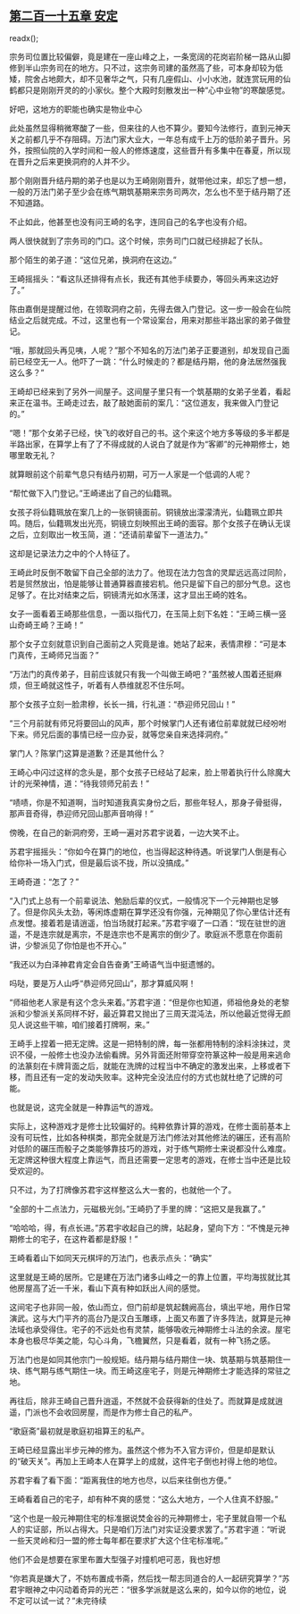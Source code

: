 ## [第二百一十五章 安定](https://www.xxbiquge.com/11_11207/9105313.html)
readx();

  宗务司位置比较偏僻，竟是建在一座山峰之上，一条宽阔的花岗岩阶梯一路从山脚修到半山宗务司在的地方。只不过，这宗务司建的虽然高了些，可本身却较为低矮，院舍占地颇大，却不见奢华之气，只有几座假山、小小水池，就连赏玩用的仙鹤都只是刚刚开灵的的小家伙。整个大殿时刻散发出一种“心中业物”的寒酸感觉。

  好吧，这地方的职能也确实是物业中心

  此处虽然显得稍微寒酸了一些，但来往的人也不算少。要知今法修行，直到元神天关之前都几乎不存阻碍。万法门家大业大，一年总有成千上万的低阶弟子晋升。另外，按照仙院的入学时间和一般人的修炼速度，这些晋升有多集中在春夏，所以现在晋升之后来更换洞府的人并不少。

  那个刚刚晋升结丹期的弟子也是以为王崎刚刚晋升，就带他过来，却忘了想一想，一般的万法门弟子至少会在练气期筑基期来宗务司两次，怎么也不至于结丹期了还不知道路。

  不止如此，他甚至也没有问王崎的名字，连同自己的名字也没有介绍。

  两人很快就到了宗务司的门口。这个时候，宗务司门口就已经排起了长队。

  那个陌生的弟子道：“这位兄弟，换洞府在这边。”

  王崎摇摇头：“看这队还排得有点长，我还有其他手续要办，等回头再来这边好了。”

  陈由嘉倒是提醒过他，在领取洞府之前，先得去做入门登记。这一步一般会在仙院结业之后就完成。不过，这里也有一个常设案台，用来对那些半路出家的弟子做登记。

  “哦，那就回头再见咦，人呢？”那个不知名的万法门弟子正要道别，却发现自己面前已经空无一人。他吓了一跳：“什么时候走的？都是结丹期，他的身法居然强我这么多？”

  王崎却已经来到了另外一间屋子。这间屋子里只有一个筑基期的女弟子坐着，看起来正在温书。王崎走过去，敲了敲她面前的案几：“这位道友，我来做入门登记的。”

  “嗯！”那个女弟子已经，快飞的收好自己的书。这个来这个地方多等级的多半都是半路出家，在算学上有了了不得成就的人说白了就是作为“客卿”的元神期修士，她哪里敢无礼？

  就算眼前这个前辈气息只有结丹初期，可万一人家是一个低调的人呢？

  “帮忙做下入门登记。”王崎递出了自己的仙籍珮。

  女孩子将仙籍珮放在案几上的一张铜镜面前。铜镜放出濛濛清光，仙籍珮立即共鸣。随后，仙籍珮发出光亮，铜镜立刻映照出王崎的面容。那个女孩子在确认无误之后，立刻取出一枚玉简，道：“还请前辈留下一道法力。”

  这却是记录法力之中的个人特征了。

  王崎此时反倒不敢留下自己全部的法力了。他现在法力包含的灵犀远远高过同阶，若是贸然放出，怕是能够让普通算器直接宕机。他只是留下自己的部分气息。这也足够了。在比对结束之后，铜镜清光如水荡漾，这才显出王崎的姓名。

  女子一面看着王崎那些信息，一面以指代刀，在玉简上刻下名姓：“王崎三横一竖山奇崎王崎？王崎！”

  那个女子立刻就意识到自己面前之人究竟是谁。她站了起来，表情肃穆：“可是本门真传，王崎师兄当面？”

  “万法门的真传弟子，目前应该就只有我一个叫做王崎吧？”虽然被人围着还挺麻烦，但王崎就这性子，听着有人恭维就忍不住乐呵。

  那个女孩子立刻一脸肃穆，长长一揖，行礼道：“恭迎师兄回山！”

  “三个月前就有师兄将要回山的风声，那个时候掌门人还有诸位前辈就就已经吩咐下来。师兄后面的事情已经一应办妥，就等您亲自来选择洞府。”

  掌门人？陈掌门这算是道歉？还是其他什么？

  王崎心中闪过这样的念头是，那个女孩子已经站了起来，脸上带着执行什么除魔大计的光荣神情，道：“待我领师兄前去！”

  “啧啧，你是不知道啊，当时知道我真实身份之后，那些年轻人，那身子骨挺得，那声音奇得，恭迎师兄回山那声音响得！”

  傍晚，在自己的新洞府旁，王崎一遍对苏君宇说着，一边大笑不止。

  苏君宇摇摇头：“你如今在算门的地位，也当得起这种待遇。听说掌门人倒是有心给你补一场入门式，但是最后谈不拢，所以没搞成。”

  王崎奇道：“怎了？”

  “入门式上总有一个前辈说法、勉励后辈的仪式，一般情况下一个元神期也足够了。但是你风头太劲，等闲炼虚期在算学还没有你强，元神期见了你心里估计还有点发憷。接着若是请逍遥，怕当场就打起来。”苏君宇啜了一口酒：“现在驻世的逍遥，不是连宗就是离宗，不是连宗也不是离宗的倒少了。歌庭派不愿意在你面前讲，少黎派见了你怕是也不开心。”

  “我还以为白泽神君肯定会自告奋勇”王崎语气当中挺遗憾的。

  吗哒，要是万人山呼“恭迎师兄回山”，那才算威风啊！

  “师祖他老人家是有这个念头来着。”苏君宇道：“但是你也知道，师祖他身处的老黎派和少黎派关系同样不好，最近算君又抛出了三周天混沌法，所以他最近觉得无颜见人说这些干嘛，咱们接着打牌啊，来。”

  王崎手上捏着一把无定牌。这是一把特制的牌，每一张都用特制的涂料涂抹过，灵识不侵，一般修士也没办法偷看牌。另外背面还附带穿空符篆这种一般是用来逃命的法篆刻在卡牌背面之后，就能在洗牌的过程当中不确定的激发出来，上移或者下移，而且还有一定的发动失败率。这种完全没法应付的方式也就杜绝了记牌的可能。

  也就是说，这完全就是一种靠运气的游戏。

  实际上，这种游戏才是修士比较偏好的。纯粹依靠计算的游戏，在修士面前基本上没有可玩性，比如各种棋类，那完全就是万法门修法对其他修法的碾压，还有高阶对低阶的碾压而骰子之类能够靠技巧的游戏，对于练气期修士来说都没什么难度。无定牌这种很大程度上靠运气，而且还需要一定思考的游戏，在修士当中还是比较受欢迎的。

  只不过，为了打牌像苏君宇这样整这么大一套的，也就他一个了。

  “全部的十二点法力，元磁极光剑。”王崎扔了手里的牌：“这把又是我赢了。”

  “哈哈哈，得，有点长进。”苏君宇收起自己的牌，站起身，望向下方：“不愧是元神期修士的宅子，在这杵着都是舒服！”

  王崎看着山下如同天元棋坪的万法门，也表示点头：“确实”

  这里就是王崎的居所。它是建在万法门诸多山峰之一的靠上位置，平均海拔就比其他房屋高了近一千米，看山下真有种如跃出人间的感觉。

  这间宅子也非同一般，依山而立，但门前却是筑起魏阙高台，填出平地，用作日常演武。这与大门平齐的高台乃是汉白玉雕琢，上面又布置了许多阵法，就算是元神法域也承受得住。宅子的不远处也有灵禁，能够吸收元神期修士斗法的余波。屋宅本身也极尽华美之能，勾心斗角，飞檐翼然，只是看着，就有一种飞扬之感。

  万法门也是如同其他宗门一般规矩。结丹期与结丹期住一块、筑基期与筑基期住一块、练气期与练气期住一块。而王崎这座宅子，则是元神期修士才能选择的常驻之地。

  再往后，除非王崎自己晋升逍遥，不然就不会获得新的住处了。而就算是成就逍遥，门派也不会收回房屋，而是作为修士自己的私产。

  “歌庭斋”最初就是歌庭初祖算王的私产。

  王崎已经显露出半步元神的修为。虽然这个修为不入官方评价，但是却是默认的“破天关”。再加上王崎本人在算学上的成就，这件宅子倒也衬得上他的地位。

  苏君宇看了看下面：“距离我住的地方也尽，以后来往倒也方便。”

  王崎看着自己的宅子，却有种不爽的感觉：“这么大地方，一个人住真不舒服。”

  “这个也是一般元神期住宅的标准据说焚金谷的元神期修士，宅子里就自带一个私人的实证部，所以占得大。只是咱们万法门对实证没要求罢了。”苏君宇道：“听说一些天灵岭和归一盟的修士每年都在要求扩大这个住宅标准呢。”

  他们不会是想要在家里布置大型强子对撞机吧可恶，我也好想

  “你若真是嫌大了，不妨布置成书斋，然后找一帮志同道合的人一起研究算学？”苏君宇眼神之中闪动着奇异的光芒：“很多学派就是这么来的，如今以你的地位，说不定可以试一试？”未完待续
